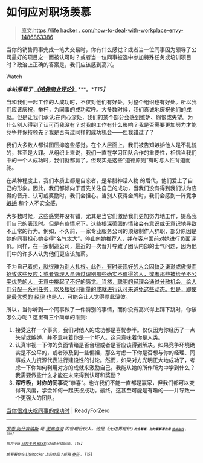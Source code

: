 # 如何应对职场羡慕

> 原文:[https://life hacker . com/how-to-deal-with-workplace-envy-1486863386](https://lifehacker.com/how-to-deal-with-workplace-envy-1486863386)

当你的销售同事完成一笔大交易时，你有什么感觉？或者当一位同事因为领导了公司最好的项目之一而被认可时？或者当一位同事被选中参加特殊任务或培训项目时？政治上正确的答案是，我们应该感到高兴。

Watch

***本帖原载于*** [***《哈佛商业评论》***](http://blogs.hbr.org/2013/12/when-its-hard-to-celebrate-your-colleagues-success/) ***。**T15】*

当和我们一起工作的人成功时，不仅对他们有好处，对整个组织也有好处。所以我们应该庆祝，举杯，为同事的成功欢呼。大多数时候，我们真诚地庆祝他们的成就。但是让我们承认:在内心深处，我们的某个部分会感到嫉妒、怨恨或失望。为什么别人得到了认可而我没有？对我的工作有什么影响？我是否需要更加努力才能竞争并保持领先？我是否有过同样的成功机会——但我错过了？

我们大多数人都试图压抑这些感觉。在个人层面上，我们被告知嫉妒他人是不礼貌的，甚至是大罪。从组织上来说，我们一直在学习团队合作的重要性，相信当我们中的一个人成功时，我们就都赢了。但现实是这些“道德原则”有时与人性背道而驰。

在某种程度上，我们本质上都是自恋者，是希腊神话人物 的后代，他们爱上了自己的形象。因此，我们都倾向于首先关注自己的成功，当我们没有得到我们认为应得的晋升、认可或奖励时，我们会担心。当别人获得金牌时，我们会感到一阵竞争 [嫉妒](https://lifehacker.com/workplace-envy-hurts-productivity-study-shows-5053088) 和个人不安全感。

大多数时候，这些感觉并没有错，尤其是当它们激励我们更加努力地工作，提高我们自己的表现时。但是有些情况下，这些根深蒂固的情绪会有意识或无意识地导致不正常的行为。例如，不久前，一家专业服务公司的顶级制作人辞职，部分原因是她的同事担心她变得“名气太大”，停止向她推荐人，并在客户面前对她进行负面评价。同样，在一家制造公司，最近的一次晋升导致了团队内部的士气问题，因为他们中的许多人认为他们更应该加薪。

不为自己[着想，就很难为别人扎根。此外，有时表现好的人会因缺乏谦逊或傲慢而招致这些反应；或者管理人员通过识别那些确实不值得的人，或者那些被给予不公平优势的人，无意中挑起了不好的感觉。当然，聪明的经理会通过分散机会、给人们分配一系列任务，以及根据可衡量的成就进行认可来避免这些动态。但是，即使是最优秀的](https://lifehacker.com/how-to-stop-the-inner-cringe-when-good-things-happen-to-860280866) [经理](http://lifehacker.com/8-questions-that-will-improve-your-relationship-with-yo-1479795650) 也是人，可能会让人觉得厚此薄彼。

所以，当你听到一个同事做了一件特别的事情，而你没有高兴得上蹿下跳时，你该怎么办呢？这里有三个简单的准则:

1.  接受这样一个事实，我们对他人的成功都是喜忧参半。仅仅因为你经历了一点失望或嫉妒，并不意味着你是一个坏人。这只意味着你是人类。
2.  认真审视一下你的负面情绪是否合理或者是否应该得到解决。如果竞争环境确实是不公平的，或者涉及到一些偏袒，那么考虑一下你是否想与你的经理、同事或人力资源代表进行建设性的讨论。然而，如果对方光明正大地成功了，考虑一下你如何利用对方的成就来激励自己。我能从她的所作所为中学到什么？我需要做些什么才能在未来得到认可和奖励？
3.  **深呼吸，对你的同事**说“恭喜”。也许我们不能一直都是赢家，但我们都可以变得有风度，学会如何一起庆祝成功。最终，这甚至可能是有趣的——并导致一个更强大的团队。

[当你很难庆祝同事的成功时](http://blogs.hbr.org/2013/12/when-its-hard-to-celebrate-your-colleagues-success/) | ReadyForZero

* * *

[<small>*罗恩·阿什肯纳斯*</small>](http://www.schafferresults.com/schaffer-results/schaffer-team/consultants/ron_ashkenas/) <small>*是*</small> [<small>*谢弗咨询*</small>](http://www.schafferresults.com/) <small>*的管理合伙人。他是《无边界组织*</small><small>[<small></small>](http://www.amazon.com/Boundaryless-Organization-Breaking-Structure-Revised/dp/078795943X/ref=sr_1_3?asc_campaign=InlineText&asc_refurl=https://lifehacker.com/how-to-deal-with-workplace-envy-1486863386&asc_source=&tag=kinjalifehackerlink-20)*<small><small>**》的合著者。他的最新著作是**</small> [<small>*简单有效*</small>](http://hbr.org/product/simply-effective-how-to-cut-through-complexity-in-/an/10037-HBK-ENG) <small>*。*T59】</small></small>*</small>

<small>*<small>*照片 via*</small> [<small>*马拉多纳 8888*</small>](http://www.shutterstock.com/gallery-360472p1.html)<small>*(Shutterstock)。*T15】</small>*</small>

<small>*<small>*想看看你在 Lifehacker 上的作品？邮箱*</small> [<small>*泰莎*</small>](https://mail.google.com/mail/?view=cm&fs=1&tf=1&to=tessa@lifehacker.com) <small>*。*T15】</small>*</small>

<small></small>